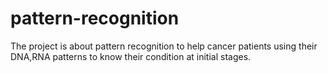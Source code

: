 # pattern-recognition
The project is about pattern recognition to help cancer patients using their DNA,RNA patterns to know their condition at initial stages. 
